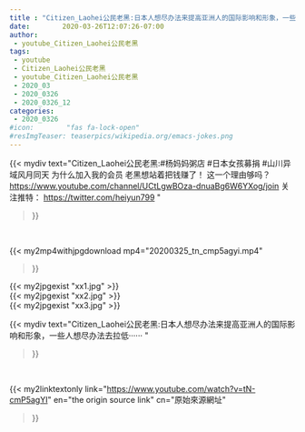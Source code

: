 ```yaml
---
title : "Citizen_Laohei公民老黑:日本人想尽办法来提高亚洲人的国际影响和形象，一些人想尽办法去拉低······ "
date:        2020-03-26T12:07:26-07:00
author:
 - youtube_Citizen_Laohei公民老黑
tags:
 - youtube
 - Citizen_Laohei公民老黑
 - youtube_Citizen_Laohei公民老黑
 - 2020_03
 - 2020_0326
 - 2020_0326_12
categories:
 - 2020_0326
#icon:        "fas fa-lock-open"
#resImgTeaser: teaserpics/wikipedia.org/emacs-jokes.png
---
```


{{< mydiv text="Citizen_Laohei公民老黑:#杨妈妈粥店 #日本女孩募捐 #山川异域风月同天  为什么加入我的会员 老黑想站着把钱赚了！ 这一个理由够吗？ https://www.youtube.com/channel/UCtLgwBOza-dnuaBg6W6YXog/join  关注推特： https://twitter.com/heiyun799 "
>}}
<br>


{{< my2mp4withjpgdownload mp4="20200325_tn_cmp5agyi.mp4"
>}}

{{< my2jpgexist "xx1.jpg" >}}<br>
{{< my2jpgexist "xx2.jpg" >}}<br>
{{< my2jpgexist "xx3.jpg" >}}<br>



{{< mydiv text="Citizen_Laohei公民老黑:日本人想尽办法来提高亚洲人的国际影响和形象，一些人想尽办法去拉低······ "
>}}
<br>

{{< my2linktextonly link="https://www.youtube.com/watch?v=tN-cmP5agYI"
en="the origin source link" cn="原始來源網址"
>}}


<br>

